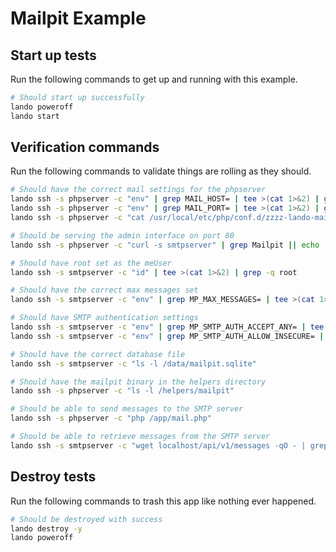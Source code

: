 Mailpit Example
===============


Start up tests
--------------

Run the following commands to get up and running with this example.

```bash
# Should start up successfully
lando poweroff
lando start
```

Verification commands
---------------------

Run the following commands to validate things are rolling as they should.

```bash
# Should have the correct mail settings for the phpserver
lando ssh -s phpserver -c "env" | grep MAIL_HOST= | tee >(cat 1>&2) | grep -q MAIL_HOST=smtpserver
lando ssh -s phpserver -c "env" | grep MAIL_PORT= | tee >(cat 1>&2) | grep -q MAIL_PORT=1025
lando ssh -s phpserver -c "cat /usr/local/etc/php/conf.d/zzzz-lando-mailpit.ini" | tee >(cat 1>&2) | grep -q sendmailpit

# Should be serving the admin interface on port 80
lando ssh -s phpserver -c "curl -s smtpserver" | grep Mailpit || echo 'Mailpit string not found in curl output' 1>&2

# Should have root set as the meUser
lando ssh -s smtpserver -c "id" | tee >(cat 1>&2) | grep -q root

# Should have the correct max messages set
lando ssh -s smtpserver -c "env" | grep MP_MAX_MESSAGES= | tee >(cat 1>&2) | grep -q MP_MAX_MESSAGES=500

# Should have SMTP authentication settings
lando ssh -s smtpserver -c "env" | grep MP_SMTP_AUTH_ACCEPT_ANY= | tee >(cat 1>&2) | grep -q MP_SMTP_AUTH_ACCEPT_ANY=1
lando ssh -s smtpserver -c "env" | grep MP_SMTP_AUTH_ALLOW_INSECURE= | tee >(cat 1>&2) | grep -q MP_SMTP_AUTH_ALLOW_INSECURE=1

# Should have the correct database file
lando ssh -s smtpserver -c "ls -l /data/mailpit.sqlite"

# Should have the mailpit binary in the helpers directory
lando ssh -s phpserver -c "ls -l /helpers/mailpit"

# Should be able to send messages to the SMTP server
lando ssh -s phpserver -c "php /app/mail.php"

# Should be able to retrieve messages from the SMTP server
lando ssh -s smtpserver -c "wget localhost/api/v1/messages -qO - | grep recipient@example.com"
```

Destroy tests
-------------

Run the following commands to trash this app like nothing ever happened.

```bash
# Should be destroyed with success
lando destroy -y
lando poweroff
```
